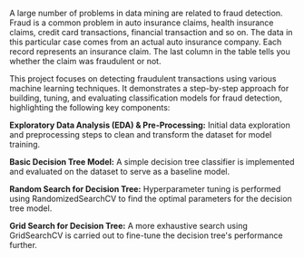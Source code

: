A large number of problems in data mining are related to fraud detection. Fraud is a common problem in
auto insurance claims, health insurance claims, credit card transactions, financial transaction and so on.
The data in this particular case comes from an actual auto insurance company. Each record represents an
insurance claim. The last column in the table tells you whether the claim was fraudulent or not. 


This project focuses on detecting fraudulent transactions using various machine learning techniques. It demonstrates a step-by-step approach for building, tuning, and evaluating classification models for fraud detection, highlighting the following key components:

**Exploratory Data Analysis (EDA) & Pre-Processing:** Initial data exploration and preprocessing steps to clean and transform the dataset for model training.

**Basic Decision Tree Model:** A simple decision tree classifier is implemented and evaluated on the dataset to serve as a baseline model.

**Random Search for Decision Tree:** Hyperparameter tuning is performed using RandomizedSearchCV to find the optimal parameters for the decision tree model.

**Grid Search for Decision Tree:** A more exhaustive search using GridSearchCV is carried out to fine-tune the decision tree's performance further.
